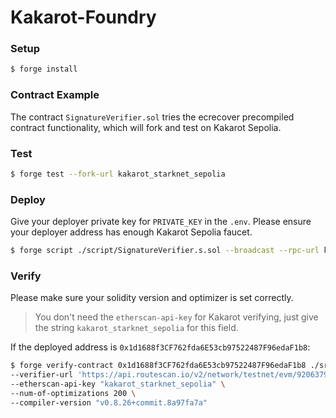 # Kakarot-Foundry

### Setup

```sh
$ forge install
```

### Contract Example

The contract `SignatureVerifier.sol` tries the ecrecover precompiled contract functionality, which will fork and test on Kakarot Sepolia.

### Test
```sh
$ forge test --fork-url kakarot_starknet_sepolia
```

### Deploy

Give your deployer private key for `PRIVATE_KEY` in the `.env`. Please ensure your deployer address has enough Kakarot Sepolia faucet.

```sh
$ forge script ./script/SignatureVerifier.s.sol --broadcast --rpc-url kakarot_starknet_sepolia
```

### Verify

Please make sure your solidity version and optimizer is set correctly.

> You don't need the `etherscan-api-key` for Kakarot verifying, just give the string `kakarot_starknet_sepolia` for this field.

If the deployed address is `0x1d1688f3CF762fda6E53cb97522487F96edaF1b8`:

```sh
$ forge verify-contract 0x1d1688f3CF762fda6E53cb97522487F96edaF1b8 ./src/SignatureVerifier.sol:SignatureVerifier \
--verifier-url 'https://api.routescan.io/v2/network/testnet/evm/920637907288165/etherscan' \
--etherscan-api-key "kakarot_starknet_sepolia" \
--num-of-optimizations 200 \
--compiler-version "v0.8.26+commit.8a97fa7a"
```
